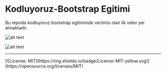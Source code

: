 # Kodluyoruz-Bootstrap Egitimi
Bu repoda kodluyoruz bootstrap egitiminde verilmis olan ilk odev yer almaktadir.  

![alt text](https://github.com/yurkenn/bootstrap-odev1/blob/master/Screenshot_1.jpg?raw=true) 

![alt text](https://github.com/yurkenn/bootstrap-odev1/blob/master/Screenshot_2.jpg?raw=true)













<hr>
[![License: MIT](https://img.shields.io/badge/License-MIT-yellow.svg)](https://opensource.org/licenses/MIT)

